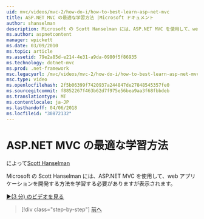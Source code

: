 ```yaml
---
uid: mvc/videos/mvc-2/how-do-i/how-to-best-learn-asp-net-mvc
title: ASP.NET MVC の最適な学習方法 |Microsoft ドキュメント
author: shanselman
description: Microsoft の Scott Hanselman には、ASP.NET MVC を使用して、web アプリケーションを開発する方法を学習する必要がありますが表示されます。
ms.author: aspnetcontent
manager: wpickett
ms.date: 03/09/2010
ms.topic: article
ms.assetid: 79e2a85d-e214-4e31-a9da-0980f5f86935
ms.technology: dotnet-mvc
ms.prod: .net-framework
msc.legacyurl: /mvc/videos/mvc-2/how-do-i/how-to-best-learn-asp-net-mvc
msc.type: video
ms.openlocfilehash: 2f5b06399f7420937a244847de27848545357fe0
ms.sourcegitcommit: f8852267f463b62d7f975e56bea9aa3f68fbbdeb
ms.translationtype: MT
ms.contentlocale: ja-JP
ms.lasthandoff: 04/06/2018
ms.locfileid: "30872132"
---
```

<a name="how-to-best-learn-aspnet-mvc"></a>ASP.NET MVC の最適な学習方法
====================
によって[Scott Hanselman](https://github.com/shanselman)

Microsoft の Scott Hanselman には、ASP.NET MVC を使用して、web アプリケーションを開発する方法を学習する必要がありますが表示されます。

[&#9654;(3 分) のビデオを見る](https://channel9.msdn.com/Blogs/ASP-NET-Site-Videos/how-to-best-learn-asp-net-mvc)

> [!div class="step-by-step"]
> [前へ](5-minute-introduction-to-aspnet-mvc.md)
